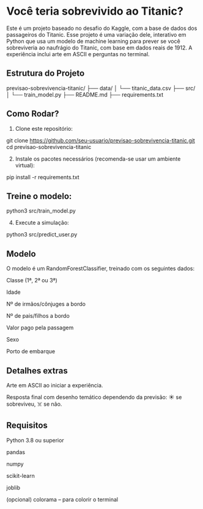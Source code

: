 # Você teria sobrevivido ao Titanic?  

Este é um projeto baseado no desafio do Kaggle, com a base de dados dos passageiros do Titanic. Esse projeto é uma variação dele, interativo em Python que usa um modelo de machine learning para prever se você sobreviveria ao naufrágio do Titanic, com base em dados reais de 1912. A experiência inclui arte em ASCII e perguntas no terminal.

## Estrutura do Projeto

previsao-sobrevivencia-titanic/
├── data/
│   └── titanic_data.csv
├── src/
│   └── train_model.py
├── README.md
├── requirements.txt

## Como Rodar?

1. Clone este repositório:

git clone https://github.com/seu-usuario/previsao-sobrevivencia-titanic.git
cd previsao-sobrevivencia-titanic

2. Instale os pacotes necessários (recomenda-se usar um ambiente virtual):

pip install -r requirements.txt

## Treine o modelo:

python3 src/train_model.py

4. Execute a simulação:

python3 src/predict_user.py

## Modelo
O modelo é um RandomForestClassifier, treinado com os seguintes dados:

Classe (1ª, 2ª ou 3ª)

Idade

Nº de irmãos/cônjuges a bordo

Nº de pais/filhos a bordo

Valor pago pela passagem

Sexo

Porto de embarque

## Detalhes extras
Arte em ASCII ao iniciar a experiência.

Resposta final com desenho temático dependendo da previsão: ☀️ se sobreviveu, ☠️ se não.

## Requisitos
Python 3.8 ou superior

pandas

numpy

scikit-learn

joblib

(opcional) colorama – para colorir o terminal
